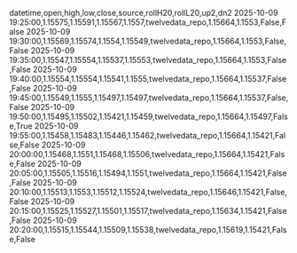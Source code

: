 datetime,open,high,low,close,source,rollH20,rollL20,up2,dn2
2025-10-09 19:25:00,1.15575,1.15591,1.15567,1.1557,twelvedata_repo,1.15664,1.1553,False,False
2025-10-09 19:30:00,1.15569,1.15574,1.1554,1.15549,twelvedata_repo,1.15664,1.1553,False,False
2025-10-09 19:35:00,1.15547,1.15554,1.15537,1.15553,twelvedata_repo,1.15664,1.1553,False,False
2025-10-09 19:40:00,1.15554,1.15554,1.15541,1.1555,twelvedata_repo,1.15664,1.15537,False,False
2025-10-09 19:45:00,1.15549,1.1555,1.15497,1.15497,twelvedata_repo,1.15664,1.15537,False,False
2025-10-09 19:50:00,1.15495,1.15502,1.15421,1.15459,twelvedata_repo,1.15664,1.15497,False,True
2025-10-09 19:55:00,1.15458,1.15483,1.15446,1.15462,twelvedata_repo,1.15664,1.15421,False,False
2025-10-09 20:00:00,1.15468,1.1551,1.15468,1.15506,twelvedata_repo,1.15664,1.15421,False,False
2025-10-09 20:05:00,1.15505,1.15516,1.15494,1.1551,twelvedata_repo,1.15664,1.15421,False,False
2025-10-09 20:10:00,1.15513,1.1553,1.15512,1.15524,twelvedata_repo,1.15646,1.15421,False,False
2025-10-09 20:15:00,1.15525,1.15527,1.15501,1.15517,twelvedata_repo,1.15634,1.15421,False,False
2025-10-09 20:20:00,1.15515,1.15544,1.15509,1.15538,twelvedata_repo,1.15619,1.15421,False,False
